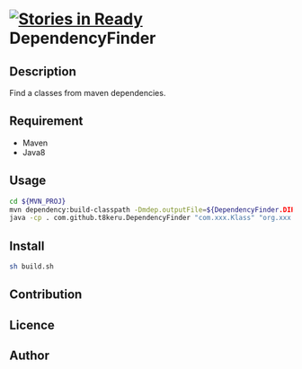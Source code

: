 [![Stories in Ready](https://badge.waffle.io/tkrs/DependencyFinder.png?label=ready&title=Ready)](https://waffle.io/tkrs/DependencyFinder)
DependencyFinder
================

## Description
Find a classes from maven dependencies.

## Requirement
* Maven
* Java8

## Usage
```bash
cd ${MVN_PROJ}
mvn dependency:build-classpath -Dmdep.outputFile=${DependencyFinder.DIR}/classpath.txt
java -cp . com.github.t8keru.DependencyFinder "com.xxx.Klass" "org.xxx.Klass"
```

## Install
```bash
sh build.sh
```

## Contribution

## Licence

## Author
